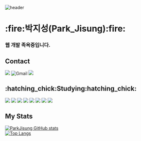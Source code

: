 ![header](https://capsule-render.vercel.app/api?type=waving&color=random&height=300&section=header&text=Welcome&fontAlign=50&fontAlignY=45&desc=ParkJisung's%20Github&descSize=25&descAlign=70&descAlignY=61&fontSize=120&fontColor=white)

<div align="left">
  <h1>:fire:박지성(Park_Jisung):fire:</h1>
  <h3>웹 개발 족욕중입니다.</h3>
  
  <h2>Contact</h2>

  <a href="https://www.instagram.com/10_mandarin/" target="_blank"><img src="https://img.shields.io/badge/Instagram-E4405F?style=for-the-badge&logo=Instagram&logoColor=white"/></a>
  <img alt="Gmail" src="https://img.shields.io/badge/gggg0195@gmail.com-EA4335.svg?&style=for-the-badge&logo=Gmail&logoColor=white"/>
  <a href="https://velog.io/@live_in_truth" target="_blank"><img src="https://img.shields.io/badge/Velog-20C997?style=for-the-badge&logo=Velog5&logoColor=white"></a>
</div>

<div align="left">
  <h2>:hatching_chick:Studying:hatching_chick:</h2>

  <img src="https://img.shields.io/badge/Java-007396?style=for-the-badge&logo=OpenJDK&logoColor=white">
  <img src="https://img.shields.io/badge/HTML5-E34F26?style=for-the-badge&logo=HTML5&logoColor=white">
  <img src="https://img.shields.io/badge/CSS3-1572B6?style=for-the-badge&logo=Css3&logoColor=white">
  <img src="https://img.shields.io/badge/JavaScript-F7DF1E?style=for-the-badge&logo=JavaScript&logoColor=white">
  <img src="https://img.shields.io/badge/React-61DAFB?style=for-the-badge&logo=React&logoColor=white">
  <img src="https://img.shields.io/badge/Spring-6DB33F?style=for-the-badge&logo=Spring&logoColor=white">
  <img src="https://img.shields.io/badge/Node.js-339933?style=for-the-badge&logo=Node.js&logoColor=white"/>
  <img src="https://img.shields.io/badge/Firebase-FFCA28?style=for-the-badge&logo=firebase&logoColor=black"/>  
</div>

## My Stats 

<div align="left">
  <a href="https://github.com/park21700305/github-readme-stats">
    <img src="https://github-readme-stats.vercel.app/api?username=Park21700305&theme=calm" alt="ParkJisung GitHub stats">
  </a>
  <br>
  <a href="https://github.com/park21700305/github-readme-stats">
    <img src="https://github-readme-stats.vercel.app/api/top-langs/?username=park21700305&layout=compact&theme=gruvbox" alt="Top Langs">
  </a>
</div>

